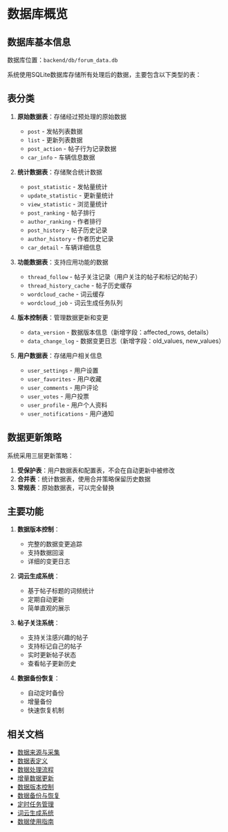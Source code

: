 # 数据库概览

## 数据库基本信息

数据库位置：`backend/db/forum_data.db`

系统使用SQLite数据库存储所有处理后的数据，主要包含以下类型的表：

## 表分类

1. **原始数据表**：存储经过预处理的原始数据
   - `post` - 发帖列表数据
   - `list` - 更新列表数据
   - `post_action` - 帖子行为记录数据
   - `car_info` - 车辆信息数据

2. **统计数据表**：存储聚合统计数据
   - `post_statistic` - 发帖量统计
   - `update_statistic` - 更新量统计
   - `view_statistic` - 浏览量统计
   - `post_ranking` - 帖子排行
   - `author_ranking` - 作者排行
   - `post_history` - 帖子历史记录
   - `author_history` - 作者历史记录
   - `car_detail` - 车辆详细信息

3. **功能数据表**：支持应用功能的数据
   - `thread_follow` - 帖子关注记录（用户关注的帖子和标记的帖子）
   - `thread_history_cache` - 帖子历史缓存
   - `wordcloud_cache` - 词云缓存
   - `wordcloud_job` - 词云生成任务队列

4. **版本控制表**：管理数据更新和变更
   - `data_version` - 数据版本信息（新增字段：affected_rows, details）
   - `data_change_log` - 数据变更日志（新增字段：old_values, new_values）

5. **用户数据表**：存储用户相关信息
   - `user_settings` - 用户设置
   - `user_favorites` - 用户收藏
   - `user_comments` - 用户评论
   - `user_votes` - 用户投票
   - `user_profile` - 用户个人资料
   - `user_notifications` - 用户通知

## 数据更新策略

系统采用三层更新策略：

1. **受保护表**：用户数据表和配置表，不会在自动更新中被修改
2. **合并表**：统计数据表，使用合并策略保留历史数据
3. **常规表**：原始数据表，可以完全替换

## 主要功能

1. **数据版本控制**：
   - 完整的数据变更追踪
   - 支持数据回滚
   - 详细的变更日志

2. **词云生成系统**：
   - 基于帖子标题的词频统计
   - 定期自动更新
   - 简单直观的展示

3. **帖子关注系统**：
   - 支持关注感兴趣的帖子
   - 支持标记自己的帖子
   - 实时更新帖子状态
   - 查看帖子更新历史

4. **数据备份恢复**：
   - 自动定时备份
   - 增量备份
   - 快速恢复机制

## 相关文档

- [数据来源与采集](./db_data_sources.md)
- [数据表定义](./db_table_definitions.md)
- [数据处理流程](./db_data_processing.md)
- [增量数据更新](./db_incremental_updates.md)
- [数据版本控制](./db_version_control.md)
- [数据备份与恢复](./db_backup_recovery.md)
- [定时任务管理](./db_scheduled_tasks.md)
- [词云生成系统](./db_wordcloud_system.md)
- [数据使用指南](./db_usage_guide.md) 